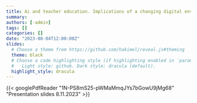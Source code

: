 ```yaml
---
title: Ai and teacher education. Implications of a changing digital environment.
summary:
authors: [-admin]
tags: []
categories: []
date: "2023-08-04T12:00:00Z"
slides:
  # Choose a theme from https://github.com/hakimel/reveal.js#theming
  theme: black
  # Choose a code highlighting style (if highlighting enabled in `params.toml`)
  #   Light style: github. Dark style: dracula (default).
  highlight_style: dracula
---
```




{{< googlePdfReader "1N-PS8mS25-pWMaMmqJYs7bGowU9jMg68" "Presentation slides 8.11.2023" >}}

